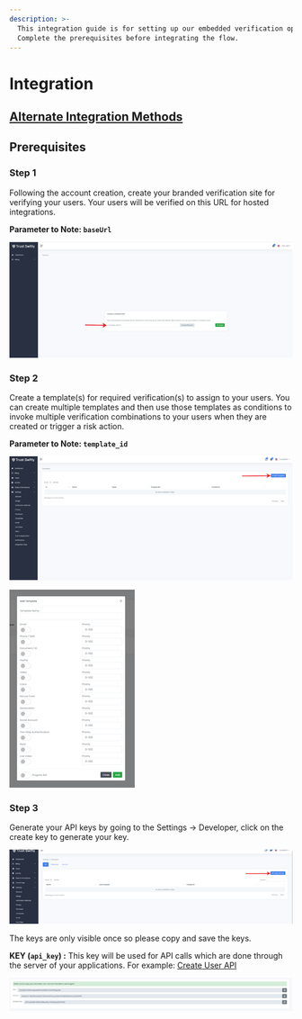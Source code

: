 ```yaml
---
description: >-
  This integration guide is for setting up our embedded verification option.
  Complete the prerequisites before integrating the flow.
---
```


# Integration

## [**Alternate Integration Methods**](./)

## **Prerequisites**

### Step 1

Following the account creation, create your branded verification site for verifying your users. Your users will be verified on this URL for hosted integrations.

**Parameter to Note: `baseUrl`**

![](<.gitbook/assets/image (20).png>)

### Step 2

Create a template(s) for required verification(s) to assign to your users. You can create multiple templates and then use those templates as conditions to invoke multiple verification combinations to your users when they are created or trigger a risk action.

**Parameter to Note: `template_id`**

![Click Add Template](<.gitbook/assets/image (21).png>)

![Input the name and enable each verification assigned to the template](<.gitbook/assets/image (22).png>)

### Step **3** <a href="#step-2" id="step-2"></a>

Generate your API keys by going to the Settings -> Developer, click on the create key to generate your key.

![Click Create API Key](<.gitbook/assets/image (23).png>)

The keys are only visible once so please copy and save the keys.

**KEY (`api_key`) :** This key will be used for API calls which are done through the server of your applications. For example: [Create User API](users.md#create-user)

![Created keys to save](<.gitbook/assets/image (24).png>)

##
